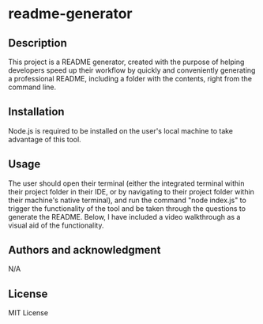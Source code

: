 # readme-generator

## Description
This project is a README generator, created with the purpose of helping developers speed up their workflow by quickly and conveniently generating a professional README, including a folder with the contents, right from the command line.

## Installation
Node.js is required to be installed on the user's local machine to take advantage of this tool.

## Usage
The user should open their terminal (either the integrated terminal within their project folder in their IDE, or by navigating to their project folder within their machine's native terminal), and run the command "node index.js" to trigger the functionality of the tool and be taken through the questions to generate the README. Below, I have included a video walkthrough as a visual aid of the functionality.

## Authors and acknowledgment
N/A

## License
MIT License